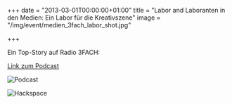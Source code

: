 +++
date = "2013-03-01T00:00:00+01:00"
title = "Labor and Laboranten in den Medien: Ein Labor für die Kreativszene"
image = "/img/event/medien_3fach_labor_shot.jpg"

+++

<p/>

Ein Top-Story auf Radio 3FACH:

[Link zum Podcast](https://3fach.ch/top-story/laborluzern)

![Podcast](/img/event/medien_3fach_labor_soundcloud.jpg)

<p/>

![Hackspace](/img/event/medien_3fach_labor.jpeg)
